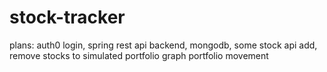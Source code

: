 # stock-tracker

plans: auth0 login, spring rest api backend, mongodb, some stock api
add, remove stocks to simulated portfolio
graph portfolio movement